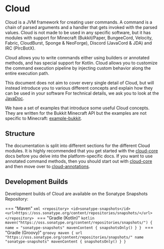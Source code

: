 # Cloud

Cloud is a JVM framework for creating user commands.
A command is a chain of parsed arguments and a handler that gets invoked with the parsed values.
Cloud is not made to be used in any specific software, but it has modules with support for Minecraft
(Bukkit/Paper, BungeeCord, Velocity, Fabric, CloudBurst, Sponge & NeoForge), Discord (JavaCord & JDA)
and IRC (PIrcBotX).

Cloud allows you to write commands either using builders or annotated methods, and has special support for Kotlin.
Cloud allows you to customize the command execution pipeline by injecting custom behavior along the entire
execution path.

This document does not aim to cover every single detail of Cloud, but will instead introduce you to various different
concepts and explain how they can be used in your software
For technical details, we ask you to look at the [JavaDoc](https://javadocs.dev/cloud.commandframework).

We have a set of examples that introduce some useful Cloud concepts.
They are written for the Bukkit Minecraft API but the examples are not specific to Minecraft:
[example-bukkit](https://github.com/Incendo/cloud/tree/iCLOUD_BASE_BRANCHi/examples/example-bukkit).

## Structure

The documentation is split into different sections for the different Cloud modules.
It is highly recommended that you get started with the [cloud-core](./core/index.md) docs before you delve into the
platform-specific docs.
If you want to use annotated command methods, then you should start out with [cloud-core](./core/index.md) and then
move over to [cloud-annotations](./annotations/index.md).

## Development Builds

Development builds of Cloud are available on the Sonatype Snapshots Repository:

<!-- prettier-ignore -->
=== "Maven"
    ```xml
    <repository>
      <id>sonatype-snapshots</id>
      <url>https://oss.sonatype.org/content/repositories/snapshots/</url>
    </repository>
    ```
=== "Gradle (Kotlin)"
    ```kotlin
    maven("https://oss.sonatype.org/content/repositories/snapshots/") {
      name = "sonatype-snapshots"
      mavenContent {
        snapshotsOnly()
      }
    }
    ```
=== "Gradle (Groovy)"
    ```groovy
    maven {
      url "https://oss.sonatype.org/content/repositories/snapshots/"
      name "sonatype-snapshots"
      mavenContent {
        snapshotsOnly()
      }
    }
    ```
